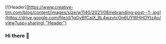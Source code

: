 [![Header][(https://www.creative-tim.com/blog/content/images/size/w1140/2021/08/rebranding-post--1-.jpg](https://drive.google.com/file/d/1gGyBfCaiX_8L4wzvtcOn6UYWHHOYtzAo/view?usp=sharing) "Header")](https://github.com/DilZhaan)
### Hi there 👋

<!--
**DilZhaan/DilZhaan** is a ✨ _special_ ✨ repository because its `README.md` (this file) appears on your GitHub profile.

Here are some ideas to get you started:

- 🔭 I’m currently working on ...
- 🌱 I’m currently learning ...
- 👯 I’m looking to collaborate on ...
- 🤔 I’m looking for help with ...
- 💬 Ask me about ...
- 📫 How to reach me: ...
- 😄 Pronouns: ...
- ⚡ Fun fact: ...
-->
